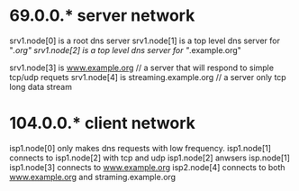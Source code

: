 # 69.0.0.* server network

srv1.node[0] is a root dns server
srv1.node[1] is a top level dns server for "*.org"
srv1.node[2] is a top level dns server for "*.example.org"

srv1.node[3] is www.example.org // a server that will respond to simple tcp/udp requets
srv1.node[4] is streaming.example.org // a server only tcp long data stream

# 104.0.0.* client network

isp1.node[0] only makes dns requests with low frequency.
isp1.node[1] connects to isp1.node[2] with tcp and udp
isp1.node[2] anwsers isp.node[1]
isp1.node[3] connects to www.example.org
isp2.node[4] connects to both www.example.org and straming.example.org